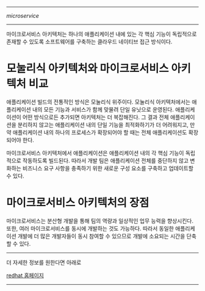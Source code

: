 
---

*microservice*

---

마이크로서비스 아키텍처는 하나의 애플리케이션 내에 있는 각 핵심 기능이 독립적으로 존재할 수 있도록 소프트웨어를 구축하는 클라우드 네이티브 접근 방식이다.

# 모눌리식 아키텍처와 마이크로서비스 아키텍처 비교

애플리케이션 빌드의 전통적인 방식은 모눌리식 위주이다. 모눌리식 아키텍처에서는 애플리케이션 내의 모든 기능과 서비스가 함께 맞물려 단일 유닛으로 운영된다. 애플리케이션이 어떤 방식으로든 추가되면 아키텍처는 더 복잡해진다. 그 결과 전체 애플리케이션을 분리하지 않고는 애플리케이션 내의 단일 기능을 최적화하기가 더 어려워지고, 만약 애플리케이션 내의 하나의 프로세스가 확장되어야 할 때는 전체 애플리케이션도 확장되어야 한다.

마이크로서비스 아키텍처에서 애플리케이션은 애플리케이션 내의 각 핵심 기능이 독립적으로 작동하도록 빌드된다. 따라서 개발 팀은 애플리케이션 전체를 중단하지 않고 변화하는 비즈니스 요구 사항을 충족하기 위한 새로운 구성 요소를 구축하고 업데이트할 수 있다.

# 마이크로서비스 아키텍처의 장점

마이크로서비스는 분산형 개발을 통해 팀의 역량과 일상적인 업무 능력을 향상시킨다. 또한, 여러 마이크로서비스를 동시에 개발하는 것도 가능하다. 따라서 동일한 애플리케이션 개발에 더 많은 개발자들이 동시 참여할 수 있으므로 개발에 소요되는 시간을 단축할 수 있다.

---

더 자세한 정보를 원한다면 아래로

[redhat 홈페이지](https://www.redhat.com/ko/topics/microservices/what-are-microservices)

---